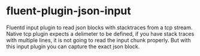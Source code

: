 # fluent-plugin-json-input
Fluentd input plugin to read json blocks with stacktraces from a tcp stream. Native tcp plugin expects a delimeter to be defined, if you have stack traces with multiple lines, it is not going to read the input chunk properly. But with this input plugin you can capture the exact json block.
